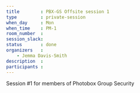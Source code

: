 ```yaml
---
title        : PBX-GS Offsite session 1
type         : private-session
when_day     : Mon
when_time    : PM-1
room_number  :
session_slack: 
status       : done
organizers   :
    - Jemma Davis-Smith
description  :
participants :
---
```



Session #1 for members of Photobox Group Security
